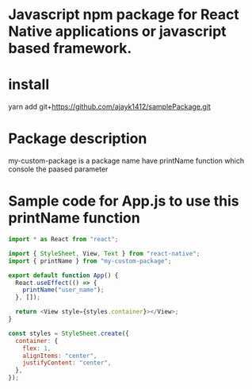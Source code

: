 # Javascript npm package for React Native applications or javascript based framework.

# install

yarn add git+https://github.com/ajayk1412/samplePackage.git

# Package description

my-custom-package is a package name have printName function which console the paased parameter

# Sample code for App.js to use this printName function

```js
import * as React from "react";

import { StyleSheet, View, Text } from "react-native";
import { printName } from "my-custom-package";

export default function App() {
  React.useEffect(() => {
    printName("user_name");
  }, []);

  return <View style={styles.container}></View>;
}

const styles = StyleSheet.create({
  container: {
    flex: 1,
    alignItems: "center",
    justifyContent: "center",
  },
});
```
